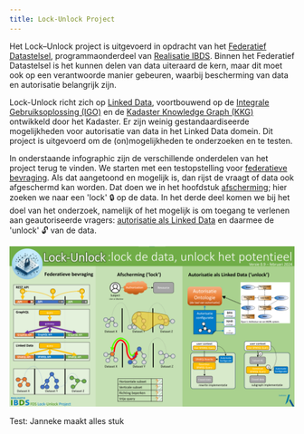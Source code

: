 ```yaml
---
title: Lock-Unlock Project
---
```

Het Lock–Unlock project is uitgevoerd in opdracht van het [Federatief
Datastelsel](https://realisatieibds.pleio.nl/page/view/8852ee2a-a28a-4b91-9f3e-aab229bbe07f/federatief-datastelsel),
programmaonderdeel van [Realisatie IBDS](https://realisatieibds.pleio.nl/). Binnen het Federatief
Datastelsel is het kunnen delen van data uiteraard de kern, maar dit moet ook op een verantwoorde
manier gebeuren, waarbij bescherming van data en autorisatie belangrijk zijn.

Lock-Unlock richt zich op [Linked Data](./federatieve-bevraging/linkeddata.md), voortbouwend op de
<a href="https://labs.kadaster.nl/cases/integralegebruiksoplossing" target="_blank">Integrale
Gebruiksoplossing (IGO)</a> en de <a href="https://labs.kadaster.nl/thema/Knowledge_graph"
target="_blank">Kadaster Knowledge Graph (KKG)</a> ontwikkeld door het Kadaster. Er zijn weinig
gestandaardiseerde mogelijkheden voor autorisatie van data in het Linked Data domein. Dit project is
uitgevoerd om de (on)mogelijkheden te onderzoeken en te testen.

In onderstaande infographic zijn de verschillende onderdelen van het project terug te vinden. We
starten met een testopstelling voor [federatieve bevraging](./federatieve-bevraging/index.md). Als dat
aangetoond en mogelijk is, dan rijst de vraagt of data ook afgeschermd kan worden. Dat doen we in
het hoofdstuk [afscherming](./afscherming/index.md); hier zoeken we naar een 'lock' :lock: op de data. In
het derde deel komen we bij het doel van het onderzoek, namelijk of het mogelijk is om toegang te
verlenen aan geautoriseerde vragers: [autorisatie als Linked Data](./autorisatie-als-linkeddata/index.md) en
daarmee de 'unlock' :unlock: van de data.

![Infographic](images/infographic.png)

Test: Janneke maakt alles stuk